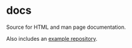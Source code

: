 # docs

Source for HTML and man page documentation.

Also includes an [example repository](example_repo/).
